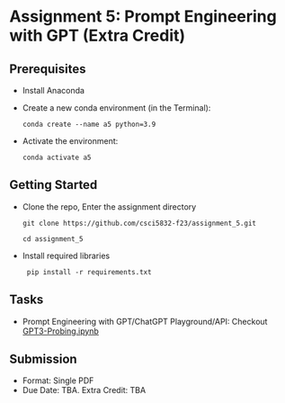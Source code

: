 # Assignment 5: Prompt Engineering with GPT (Extra Credit)

## Prerequisites

 - Install Anaconda

 - Create a new conda environment (in the Terminal):

    `conda create --name a5 python=3.9`
    
 - Activate the environment:

     `conda activate a5`

## Getting Started

  - Clone the repo, Enter the assignment directory
     
      ` git clone https://github.com/csci5832-f23/assignment_5.git `
      
      ` cd assignment_5 `
        
  - Install required libraries

     ` pip install -r requirements.txt`

## Tasks

  - Prompt Engineering with GPT/ChatGPT Playground/API: Checkout [GPT3-Probing.ipynb](GPT3-Probing.ipynb)
     
## Submission

   - Format: Single PDF
   - Due Date: TBA. Extra Credit: TBA

